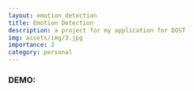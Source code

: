 ```yaml
---
layout: emotion_detection
title: Emotion Detection
description: a project for my application for DOST
img: assets/img/3.jpg
importance: 2
category: personal
---
```




### DEMO: